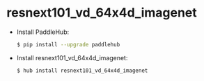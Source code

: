 # resnext101_vd_64x4d_imagenet
* Install PaddleHub: 

    ```bash
    $ pip install --upgrade paddlehub
    ```

* Install resnext101_vd_64x4d_imagenet: 

    ```bash
    $ hub install resnext101_vd_64x4d_imagenet
    ```
